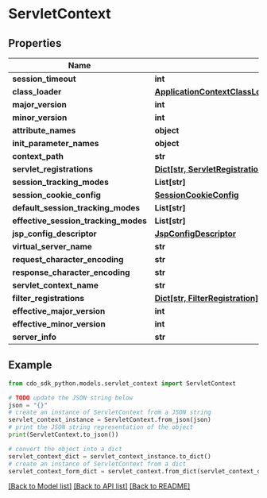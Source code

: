 # ServletContext


## Properties

Name | Type | Description | Notes
------------ | ------------- | ------------- | -------------
**session_timeout** | **int** |  | [optional] 
**class_loader** | [**ApplicationContextClassLoaderParentUnnamedModuleClassLoader**](ApplicationContextClassLoaderParentUnnamedModuleClassLoader.md) |  | [optional] 
**major_version** | **int** |  | [optional] 
**minor_version** | **int** |  | [optional] 
**attribute_names** | **object** |  | [optional] 
**init_parameter_names** | **object** |  | [optional] 
**context_path** | **str** |  | [optional] 
**servlet_registrations** | [**Dict[str, ServletRegistration]**](ServletRegistration.md) |  | [optional] 
**session_tracking_modes** | **List[str]** |  | [optional] 
**session_cookie_config** | [**SessionCookieConfig**](SessionCookieConfig.md) |  | [optional] 
**default_session_tracking_modes** | **List[str]** |  | [optional] 
**effective_session_tracking_modes** | **List[str]** |  | [optional] 
**jsp_config_descriptor** | [**JspConfigDescriptor**](JspConfigDescriptor.md) |  | [optional] 
**virtual_server_name** | **str** |  | [optional] 
**request_character_encoding** | **str** |  | [optional] 
**response_character_encoding** | **str** |  | [optional] 
**servlet_context_name** | **str** |  | [optional] 
**filter_registrations** | [**Dict[str, FilterRegistration]**](FilterRegistration.md) |  | [optional] 
**effective_major_version** | **int** |  | [optional] 
**effective_minor_version** | **int** |  | [optional] 
**server_info** | **str** |  | [optional] 

## Example

```python
from cdo_sdk_python.models.servlet_context import ServletContext

# TODO update the JSON string below
json = "{}"
# create an instance of ServletContext from a JSON string
servlet_context_instance = ServletContext.from_json(json)
# print the JSON string representation of the object
print(ServletContext.to_json())

# convert the object into a dict
servlet_context_dict = servlet_context_instance.to_dict()
# create an instance of ServletContext from a dict
servlet_context_form_dict = servlet_context.from_dict(servlet_context_dict)
```
[[Back to Model list]](../README.md#documentation-for-models) [[Back to API list]](../README.md#documentation-for-api-endpoints) [[Back to README]](../README.md)


